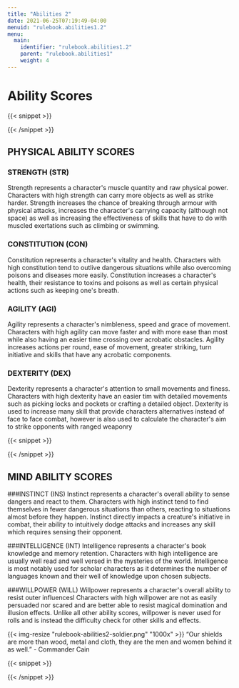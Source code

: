 ```yaml
---
title: "Abilities 2"
date: 2021-06-25T07:19:49-04:00
menuid: "rulebook.abilities1.2"
menu:
  main:
    identifier: "rulebook.abilities1.2"
    parent: "rulebook.abilities1"
    weight: 4
---
```


# Ability Scores

{{< snippet >}}<div class="bookpage-columns"><div class="bookpage-column">{{< /snippet >}}

## PHYSICAL ABILITY SCORES

### STRENGTH (STR)
Strength represents a character's muscle quantity and raw physical power.
Characters with high strength can carry more objects as well as strike harder.
Strength increases the chance of breaking through armour with physical attacks,
increases the character's carrying capacity (although not space) as well as
increasing the effectiveness of skills that have to do with muscled exertations
such as climbing or swimming.

### CONSTITUTION (CON)
Constitution represents a character's vitality and health. Characters with high
constitution tend to outlive dangerous situations while also overcoming poisons
and diseases more easily. Constitution increases a character's health, their
resistance to toxins and poisons as well as certain physical actions such as
keeping one's breath.

### AGILITY (AGI)
Agility represents a character's nimbleness, speed and grace of movement.
Characters with high agility can move faster and with more ease than most while
also having an easier time crossing over acrobatic obstacles. Agility increases
actions per round, ease of movement, greater striking, turn initiative and skills
that have any acrobatic components.

### DEXTERITY (DEX)
Dexterity represents a character's attention to small movements and finess.
Characters with high dexterity have an easier tim with detailed movements such
as picking locks and pockets or crafting a detailed object. Dexterity is used
to increase many skill that provide characters alternatives instead of face to
face combat, however is also used to calculate the character's aim to strike
opponents with ranged weaponry

{{< snippet >}}</div><div class="bookpage-column">{{< /snippet >}}

## MIND ABILITY SCORES

###INSTINCT (INS)
Instinct represents a character's overall ability to sense dangers and react to
them. Characters with high instinct tend to find themselves in fewer dangerous
situations than others, reacting to situations almost before they happen.
Instinct directly impacts a creature's initiative in combat, their ability to
intuitively dodge attacks and increases any skill which requires sensing their opponent.

###INTELLIGENCE (INT)
Intelligence represents a character's book knowledge and memory retention.
Characters with high intelligence are usually well read and well versed in the
mysteries of the world. Intelligence is most notably used for scholar characters
as it determines the number of languages known and their well of knowledge upon
chosen subjects.

###WILLPOWER (WILL)
Willpower represents a character's overall ability to resist outer influencesl
Characters with high willpower are not as easily persuaded nor scared and are
better able to resist magical domination and illusion effects. Unlike all other
ability scores, willpower is never used for rolls and is instead the difficulty
check for other skills and effects.

{{< img-resize "rulebook-abilities2-soldier.png" "1000x" >}}
“Our shields are more than wood, metal and cloth, they are the
men and women behind it as well.” - Commander Cain

{{< snippet >}}</div></div>{{< /snippet >}}


